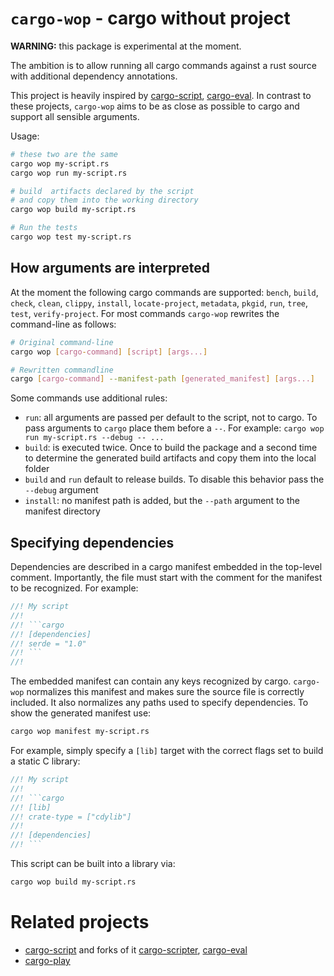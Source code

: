 # `cargo-wop` - cargo without project

**WARNING:** this package is experimental at the moment.

The ambition is to allow running all cargo commands against a rust source with
additional dependency annotations. 

This project is heavily inspired by [cargo-script][cargo-script],
[cargo-eval][cargo-eval]. In contrast to these projects, `cargo-wop` aims to be
as close as possible to cargo and support all sensible arguments. 

Usage: 

```bash
# these two are the same
cargo wop my-script.rs
cargo wop run my-script.rs

# build  artifacts declared by the script 
# and copy them into the working directory
cargo wop build my-script.rs

# Run the tests
cargo wop test my-script.rs
```
## How arguments are interpreted

At the moment the following cargo commands are supported: `bench`, `build`,
`check`, `clean`, `clippy`, `install`, `locate-project`, `metadata`, `pkgid`,
`run`, `tree`, `test`, `verify-project`. For most commands `cargo-wop` rewrites
the command-line as follows:

```bash
# Original command-line
cargo wop [cargo-command] [script] [args...]

# Rewritten commandline
cargo [cargo-command] --manifest-path [generated_manifest] [args...]
```

Some commands use additional rules:

- `run`: all arguments are passed per default to the script, not to cargo. To
  pass arguments to `cargo` place them before a `--`. For example: `cargo wop
  run my-script.rs --debug -- ...`
- `build`: is executed twice. Once to build the package and a second time to
  determine the generated build artifacts and copy them into the local folder
- `build` and `run` default to release builds. To disable this behavior pass the
  `--debug` argument
- `install`: no manifest path is added, but the `--path` argument to the
  manifest directory

## Specifying dependencies

Dependencies are described in a cargo manifest embedded in the top-level
comment. Importantly, the file must start with the comment for the manifest to
be recognized. For example:

```rust
//! My script
//!
//! ```cargo
//! [dependencies]
//! serde = "1.0"
//! ```
//! 
```

The embedded manifest can contain any keys recognized by cargo. `cargo-wop`
normalizes this manifest and makes sure the source file is correctly included.
It also normalizes any paths used to specify dependencies. To show the generated
manifest use:

```bash
cargo wop manifest my-script.rs
```
For example, simply specify a `[lib]` target with the correct flags set to build
a static C library:

```rust
//! My script
//!
//! ```cargo
//! [lib]
//! crate-type = ["cdylib"]
//! 
//! [dependencies]
//! ```
```

This script can be built into a library via:

```bash
cargo wop build my-script.rs
```

# Related projects

- [cargo-script][cargo-script] and forks of it [cargo-scripter][cargo-scripter],
  [cargo-eval][cargo-eval]
- [cargo-play][cargo-play]

[cargo-script]: https://github.com/DanielKeep/cargo-script
[cargo-eval]: https://github.com/reitermarkus/cargo-eval
[cargo-play]: https://crates.io/crates/cargo-play
[cargo-scripter]: https://crates.io/crates/cargo-scripter